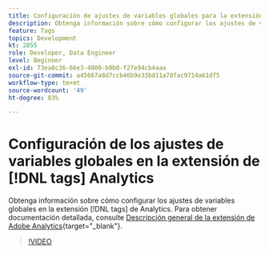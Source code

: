 ```yaml
---
title: Configuración de ajustes de variables globales para la extensión [!DNL tags] de Analytics
description: Obtenga información sobre cómo configurar los ajustes de variables globales en la extensión de [!DNL tags] Analytics.
feature: Tags
topics: Development
kt: 2855
role: Developer, Data Engineer
level: Beginner
exl-id: 73ea8c36-66e3-4800-b0b0-f27e94cb4aaa
source-git-commit: a45667a8d7ccb46b9e33bd11a78fac9714a61df5
workflow-type: tm+mt
source-wordcount: '49'
ht-degree: 83%

---
```


# Configuración de los ajustes de variables globales en la extensión de [!DNL tags] Analytics

Obtenga información sobre cómo configurar los ajustes de variables globales en la extensión [!DNL tags] de Analytics. Para obtener documentación detallada, consulte [Descripción general de la extensión de Adobe Analytics](https://experienceleague.adobe.com/docs/experience-platform/tags/extensions/client/analytics/overview.html?lang=es){target="_blank"}.

>[!VIDEO](https://video.tv.adobe.com/v/27181/?quality=12&learn=on)
